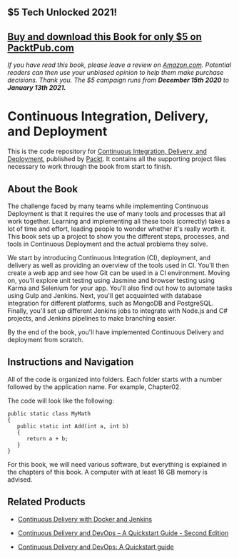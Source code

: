 ## $5 Tech Unlocked 2021!
[Buy and download this Book for only $5 on PacktPub.com](https://www.packtpub.com/product/continuous-integration-delivery-and-deployment/9781787286610)
-----
*If you have read this book, please leave a review on [Amazon.com](https://www.amazon.com/gp/product/1787286614).     Potential readers can then use your unbiased opinion to help them make purchase decisions. Thank you. The $5 campaign         runs from __December 15th 2020__ to __January 13th 2021.__*

# Continuous Integration, Delivery, and Deployment
This is the code repository for [Continuous Integration, Delivery, and Deployment](https://www.packtpub.com/application-development/continuous-integration-delivery-and-deployment?utm_source=github&utm_medium=repository&utm_campaign=9781787286610), published by [Packt](https://www.packtpub.com/?utm_source=github). It contains all the supporting project files necessary to work through the book from start to finish.
## About the Book
The challenge faced by many teams while implementing Continuous Deployment is that it requires the use of many tools and processes that all work together. Learning and implementing all these tools (correctly) takes a lot of time and effort, leading people to wonder whether it's really worth it. This book sets up a project to show you the different steps, processes, and tools in Continuous Deployment and the actual problems they solve.

We start by introducing Continuous Integration (CI), deployment, and delivery as well as providing an overview of the tools used in CI. You'll then create a web app and see how Git can be used in a CI environment. Moving on, you'll explore unit testing using Jasmine and browser testing using Karma and Selenium for your app. You'll also find out how to automate tasks using Gulp and Jenkins. Next, you'll get acquainted with database integration for different platforms, such as MongoDB and PostgreSQL. Finally, you'll set up different Jenkins jobs to integrate with Node.js and C# projects, and Jenkins pipelines to make branching easier.

By the end of the book, you'll have implemented Continuous Delivery and deployment from scratch.

## Instructions and Navigation
All of the code is organized into folders. Each folder starts with a number followed by the application name. For example, Chapter02.



The code will look like the following:
```
public static class MyMath
{
   public static int Add(int a, int b)
   {
      return a + b;
   }
}
```

For this book, we will need various software, but everything is explained in the chapters of this book. A computer with at least 16 GB memory is advised.

## Related Products
* [Continuous Delivery with Docker and Jenkins](https://www.packtpub.com/networking-and-servers/continuous-delivery-docker-and-jenkins?utm_source=github&utm_medium=repository&utm_campaign=9781787125230)

* [Continuous Delivery and DevOps – A Quickstart Guide - Second Edition](https://www.packtpub.com/application-development/continuous-delivery-and-devops-–-quickstart-guide-second-edition?utm_source=github&utm_medium=repository&utm_campaign=9781784399313)

* [Continuous Delivery and DevOps: A Quickstart guide](https://www.packtpub.com/virtualization-and-cloud/continuous-delivery-and-devops-quickstart-guide?utm_source=github&utm_medium=repository&utm_campaign=9781849693684)

